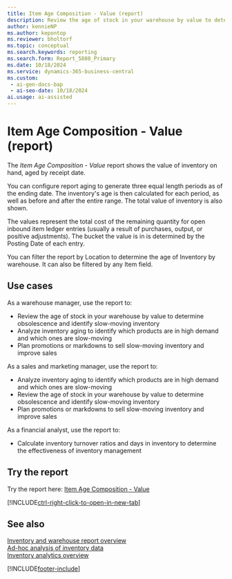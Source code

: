 ```yaml
---
title: Item Age Composition - Value (report)
description: Review the age of stock in your warehouse by value to determine obsolescence and identify slow moving inventory.
author: kennieNP
ms.author: kepontop
ms.reviewer: bholtorf
ms.topic: conceptual
ms.search.keywords: reporting
ms.search.form: Report_5808_Primary
ms.date: 10/18/2024
ms.service: dynamics-365-business-central
ms.custom:
 - ai-gen-docs-bap
 - ai-seo-date: 10/18/2024
ai.usage: ai-assisted
---
```


# Item Age Composition - Value (report)

The *Item Age Composition - Value* report shows the value of inventory on hand, aged by receipt date.

You can configure report aging to generate three equal length periods as of the ending date. The inventory's age is then calculated for each period, as well as before and after the entire range. The total value of inventory is also shown.

The values represent the total cost of the remaining quantity for open inbound item ledger entries (usually a result of purchases, output, or positive adjustments). The bucket the value is in is determined by the Posting Date of each entry.

You can filter the report by Location to determine the age of Inventory by warehouse. It can also be filtered by any Item field.


## Use cases

<!-- 
Prompt

Below is a report in an ERP system. Provide 3-4 use cases for different personas working with inventory.
Format like this:    
  
As a <persona>, use the report to    
* use case 1  
* use case 2    

Do not capitalize the persona names. 

## Report description
Get an overview of the current age composition of selected items in your inventory. This report categorizes of on-hand value for selected items into three period buckets. You can specify the end date of the last bucket and duration of time buckets (period). The report analyzes the remaining quantity of open item ledger entries that are usually a result of purchases, output, or positive adjustments.

### What the report does
Shows the value of inventory on hand, aged by receipt date.

You can configure report aging to generate three equal length periods as of the ending date. The inventory's age is then calculated for each period, as well as before and after the entire range. The total value of inventory is also shown.

The values represent the total cost of the remaining quantity for open inbound item ledger entries (usually a result of purchases, output, or positive adjustments). The bucket the value is in is determined by the Posting Date of each entry.

You can filter the report by Location to determine the age of Inventory by warehouse. It can also be filtered by any Item field.


### Use cases
Review the age of stock in your warehouse by value to determine obsolescence and identify slow moving inventory.

For slow moving inventory, consider actions such as a promotion or a markdown.

Please include your data sources and URLs
-->

As a warehouse manager, use the report to:
* Review the age of stock in your warehouse by value to determine obsolescence and identify slow-moving inventory
* Analyze inventory aging to identify which products are in high demand and which ones are slow-moving
* Plan promotions or markdowns to sell slow-moving inventory and improve sales

As a sales and marketing manager, use the report to:
* Analyze inventory aging to identify which products are in high demand and which ones are slow-moving
* Review the age of stock in your warehouse by value to determine obsolescence and identify slow-moving inventory
* Plan promotions or markdowns to sell slow-moving inventory and improve sales

As a financial analyst, use the report to:
* Calculate inventory turnover ratios and days in inventory to determine the effectiveness of inventory management


## Try the report

Try the report here: [Item Age Composition - Value](https://businesscentral.dynamics.com?report=5808)

[!INCLUDE[ctrl-right-click-to-open-in-new-tab](../includes/ctrl-right-click-to-open-in-new-tab.md)]


## See also

[Inventory and warehouse report overview](../inventory-WMS-reports.md)   
[Ad-hoc analysis of inventory data](../ad-hoc-analysis-inventory.md)   
[Inventory analytics overview](../inventory-analytics-overview.md)  

[!INCLUDE[footer-include](../includes/footer-banner.md)]